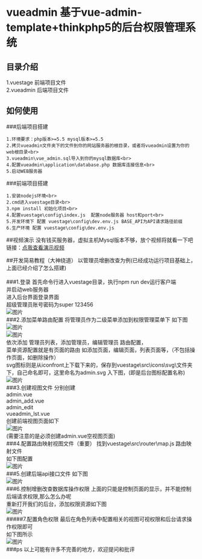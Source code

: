 # vueadmin 基于vue-admin-template+thinkphp5的后台权限管理系统
## 目录介绍
1.vuestage  前端项目文件<br>
2.vueadmin  后端项目文件

## 如何使用
###后端项目搭建
~~~
1.环境要求：php版本>=5.5 mysql版本>=5.5
2.拷贝vueadmin文件夹下的文件到你的网站服务器的根目录，或者将vueadmin设置为你的web根目录<br>
3.vueadmin\vue_admin.sql导入到你的mysql数据库<br>
4.配置vueadmin\application\database.php 数据库连接信息<br>
5.启动WEB服务器
~~~
###前端项目搭建
~~~
1.安装nodejs环境<br>
2.cmd进入vuestage目录<br>
3.npm install 初始化项目<br>
4.配置vuestage\config\index.js  配置node服务器 host和port<br>
5.开发环境下 配置 vuestage\config\dev.env.js BASE_API为API请求路径前缀
6.生产环境 配置 vuestage\config\dev.env.js
~~~

##视频演示
没有钱买服务器，虚拟主机Mysql版本不够，放个视频将就看一下吧<br>
链接：[点我查看演示视频](http://www.o8o8o8.com/vue/demo.html)

##开发简易教程（大神绕道）
以管理员增删改查为例(已经成功运行项目基础上，上面已经介绍了怎么搭建)<br><br>
###1.登录
  首先命令行进入vuestage目录，执行npm run dev运行客户端<br>
  并启动web服务器<br>
  进入后台界面登录界面<br>
  超级管理员账号密码为super  123456<br>
  ![图片](https://github.com/shenxingchao/vue-admin-thinkphp/blob/master/images/opt1.png)<br>
###2.添加菜单路由配置
  将管理员作为二级菜单添加到权限管理菜单下 如下图<br>
  ![图片](https://github.com/shenxingchao/vue-admin-thinkphp/blob/master/images/opt2.png)<br>
  ![图片](https://github.com/shenxingchao/vue-admin-thinkphp/blob/master/images/opt3.png)<br>
  依次添加  管理员列表，添加管理员，编辑管理员 路由配置，<br>
  菜单资源配置就是有页面的路由 如添加页面，编辑页面，列表页面等，（不包括操作页面，如删除操作）<br>
  svg图标则是从iconfront上下载下来的，保存到vuestage\src\icons\svg\文件夹下，自己命名即可，这里命名为admin.svg
  入下图，(即是后台图标配置名称)
  ![图片](https://github.com/shenxingchao/vue-admin-thinkphp/blob/master/images/svg.png)<br>
###3.创建视图文件
  分别创建<br>
  admin.vue<br>
  admin_add.vue<br>
  admin_edit<br>
  vueadmin_lst.vue<br>
  创建前端视图页面如下<br>
  ![图片](https://github.com/shenxingchao/vue-admin-thinkphp/blob/master/images/opt4.png)<br>
  (需要注意的是必须创建admin.vue空视图页面)<br>
###4.配置路由映射视图文件（重要）
  找到vuestage\src\router\map.js  路由映射文件<br>
  如下图配置<br>
  ![图片](https://github.com/shenxingchao/vue-admin-thinkphp/blob/master/images/routermap.png)<br>
###5.创建后端api接口文件
  如下图<br>
  ![图片](https://github.com/shenxingchao/vue-admin-thinkphp/blob/master/images/api.png)<br>
###6.控制增删改查数据库操作权限
  上面的只能是控制页面的显示，并不能控制后端请求权限,那么怎么办呢<br>
  重新打开我们的后台，添加权限资源如下图<br>
  ![图片](https://github.com/shenxingchao/vue-admin-thinkphp/blob/master/images/src.png)<br>
#####7.配置角色权限
  最后在角色列表中配置相关的视图可视权限和后台请求操作权限即可<br>
  如下图所示<br>
  ![图片](https://github.com/shenxingchao/vue-admin-thinkphp/blob/master/images/role.png)<br>
###ps
以上可能有许多不完善的地方，欢迎提问和批评


